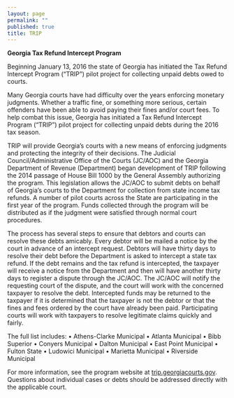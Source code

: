 ```yaml
---
layout: page
permalink: ""
published: true
title: TRIP
---
```



**Georgia Tax Refund Intercept Program**

Beginning January 13, 2016 the state of Georgia has initiated the Tax Refund Intercept Program (“TRIP”) pilot project for collecting unpaid debts owed to courts. 

Many Georgia courts have had difficulty over the years enforcing monetary judgments.  Whether a traffic fine, or something more serious, certain offenders have been able to avoid paying their fines and/or court fees. To help combat this issue, Georgia has initiated a Tax Refund Intercept Program (“TRIP”) pilot project for collecting unpaid debts during the 2016 tax season. 
 
TRIP will provide Georgia’s courts with a new means of enforcing judgments and protecting the integrity of their decisions.  The Judicial Council/Administrative Office of the Courts (JC/AOC) and the Georgia Department of Revenue (Department) began development of TRIP following the 2014 passage of House Bill 1000 by the General Assembly authorizing the program.  This legislation allows the JC/AOC to submit debts on behalf of Georgia’s courts to the Department for collection from state income tax refunds.  A number of pilot courts across the State are participating in the first year of the program.  Funds collected through the program will be distributed as if the judgment were satisfied through normal court procedures.
 
The process has several steps to ensure that debtors and courts can resolve these debts amicably.  Every debtor will be mailed a notice by the court in advance of an intercept request.  Debtors will have thirty days to resolve their debt before the Department is asked to intercept a state tax refund.  If the debt remains and the tax refund is intercepted, the taxpayer will receive a notice from the Department and then will have another thirty days to register a dispute through the JC/AOC.  The JC/AOC will notify the requesting court of the dispute, and the court will work with the concerned taxpayer to resolve the debt.  Intercepted funds may be returned to the taxpayer if it is determined that the taxpayer is not the debtor or that the fines and fees ordered by the court have already been paid.  Participating courts will work with taxpayers to resolve legitimate claims quickly and fairly.

The full list includes:
•	Athens-Clarke Municipal
•	Atlanta Municipal
•	Bibb Superior
•	Conyers Municipal
•	Dalton Municipal 
•	East Point Municipal
•	Fulton State
•	Ludowici Municipal
•	Marietta Municipal
•	Riverside Municipal

For more information, see the program website at [trip.georgiacourts.gov](trip.georgiacourts.gov).  Questions about individual cases or debts should be addressed directly with the applicable court.
